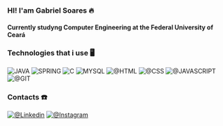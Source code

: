

### HI! I'am Gabriel Soares 🔥
#### Currently studyng Computer Engineering at the Federal University of Ceará

### Technologies that i use 🖥️

![JAVA](https://img.shields.io/badge/Java-ED8B00?style=for-the-badge&logo=openjdk&logoColor=white)
![SPRING](https://img.shields.io/badge/Spring-6DB33F?style=for-the-badge&logo=spring&logoColor=white)
![C](https://img.shields.io/badge/C-00599C?style=for-the-badge&logo=c&logoColor=white)
![MYSQL](    https://img.shields.io/badge/MySQL-00000F?style=for-the-badge&logo=mysql&logoColor=white)
![@HTML](https://img.shields.io/badge/HTML5-E34F26?style=for-the-badge&logo=html5&logoColor=white)
![@CSS](    https://img.shields.io/badge/CSS3-1572B6?style=for-the-badge&logo=css3&logoColor=white)
![@JAVASCRIPT](https://img.shields.io/badge/JavaScript-F7DF1E?style=for-the-badge&logo=javascript&logoColor=black)
![@GIT](https://img.shields.io/badge/GIT-E44C30?style=for-the-badge&logo=git&logoColor=white)


### Contacts ☎️
[![@Linkedin](https://img.shields.io/badge/LinkedIn-0077B5?style=for-the-badge&logo=linkedin&logoColor=white)](https://www.linkedin.com/in/gabriel-soares-814423305)
[![@Instagram](https://img.shields.io/badge/Instagram-E4405F?style=for-the-badge&logo=instagram&logoColor=white)](https://www.instagram.com/gabriel_gaibe)
